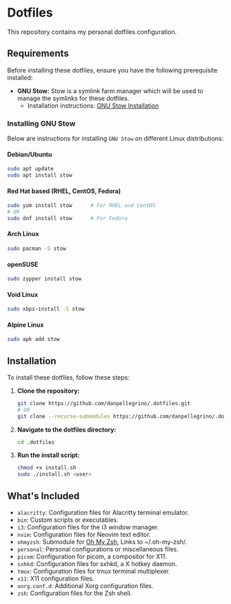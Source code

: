 # Dotfiles

This repository contains my personal dotfiles configuration.

## Requirements

Before installing these dotfiles, ensure you have the following prerequisite installed:

- **GNU Stow:** Stow is a symlink farm manager which will be used to manage the symlinks for these dotfiles.
  - Installation instructions: [GNU Stow Installation](https://www.gnu.org/software/stow/)

### Installing GNU Stow

Below are instructions for installing `GNU Stow` on different Linux distributions:

#### Debian/Ubuntu

```bash
sudo apt update
sudo apt install stow
```

#### Red Hat based (RHEL, CentOS, Fedora)

```bash
sudo yum install stow      # For RHEL and CentOS
# OR
sudo dnf install stow      # For Fedora
```

#### Arch Linux

```bash
sudo pacman -S stow
```

#### openSUSE

```bash
sudo zypper install stow
```

#### Void Linux

```bash
sudo xbps-install -S stow
```

#### Alpine Linux

```bash
sudo apk add stow
```

## Installation

To install these dotfiles, follow these steps:

1. **Clone the repository:**

    ```bash
    git clone https://github.com/danpellegrino/.dotfiles.git
    # OR
    git clone --recurse-submodules https://github.com/danpellegrino/.dotfiles.git      # To clone submodules (nvim,personal)
    ```

2. **Navigate to the dotfiles directory:**

    ```bash
    cd .dotfiles
    ```

3. **Run the install script:**

    ```bash
    chmod +x install.sh
    sudo ./install.sh <user>
    ```

## What's Included

- `alacritty`: Configuration files for Alacritty terminal emulator.
- `bin`: Custom scripts or executables.
- `i3`: Configuration files for the i3 window manager.
- `nvim`: Configuration files for Neovim text editor.
- `ohmyzsh`: Submodule for [Oh My Zsh](https://github.com/ohmyzsh/ohmyzsh), Links to ~/.oh-my-zsh/.
- `personal`: Personal configurations or miscellaneous files.
- `picom`: Configuration for picom, a compositor for X11.
- `sxhkd`: Configuration files for sxhkd, a X hotkey daemon.
- `tmux`: Configuration files for tmux terminal multiplexer.
- `x11`: X11 configuration files.
- `xorg.conf.d`: Additional Xorg configuration files.
- `zsh`: Configuration files for the Zsh shell.

